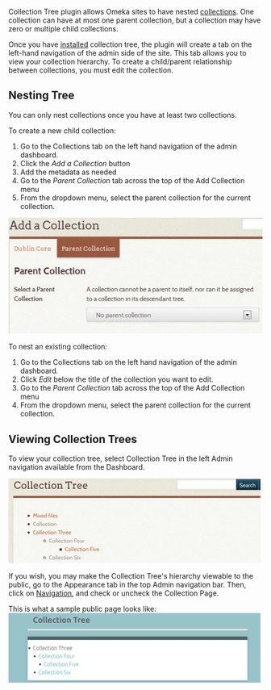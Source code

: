 Collection Tree plugin allows Omeka sites to have nested [collections](../Content/Collections.md). One collection can have at most one parent collection, but a collection may have zero or multiple child collections.

Once you have [installed](../Admin/Adding_and_Managing_Plugins.md) collection tree, the plugin will create a tab on the left-hand navigation of the admin side of the site. This tab allows you to view your collection hierarchy. To create a child/parent relationship between collections, you must edit the collection.

Nesting Tree
-------------------------------
You can only nest collections once you have at least two collections. 

To create a new child collection:

1. Go to the Collections tab on the left hand navigation of the admin dashboard. 
1. Click the *Add a Collection* button
1. Add the metadata as needed
1. Go to the *Parent Collection* tab across the top of the Add Collection menu
1. From the dropdown menu, select the parent collection for the current collection. 

![Collection tree parent.png](../doc_files/plugin_images/Collection_tree_parent.png)

To nest an existing collection:

1. Go to the Collections tab on the left hand navigation of the admin dashboard. 
1. Click *Edit* below the title of the collection you want to edit.
1. Go to the *Parent Collection* tab across the top of the Add Collection menu
1. From the dropdown menu, select the parent collection for the current collection. 

Viewing Collection Trees
---------------------------------------------------------

To view your collection tree, select Collection Tree in the left Admin navigation available from the Dashboard.

![Collection tree hierarchy, seen on admin side](../doc_files/plugin_images/collectionTree_view.png)

If you wish, you may make the Collection Tree's hierarchy viewable to the public, go to the Appearance tab in the top Admin navigation bar. Then, click on [Navigation](../Admin/Appearance/Navigation.md), and check or uncheck the Collection Page. 

This is what a sample public page looks like:
![Collection tree hierarchy, seen on public side](../doc_files/plugin_images/collectionTree_pubview.png)

